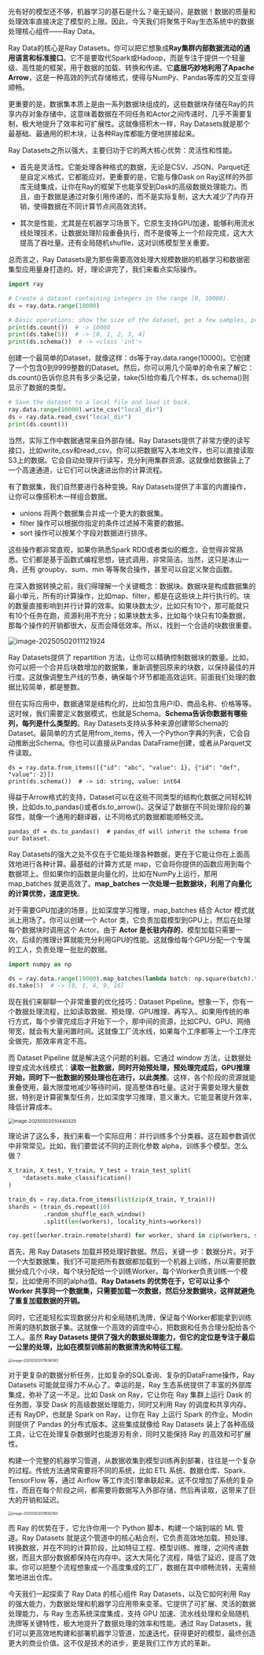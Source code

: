 光有好的模型还不够，机器学习的基石是什么？毫无疑问，是数据！数据的质量和处理效率直接决定了模型的上限。因此，今天我们将聚焦于Ray生态系统中的数据处理核心组件——Ray Data。

Ray Data的核心是Ray Datasets。你可以把它想象成**Ray集群内部数据流动的通用语言和标准接口**。它不是要取代Spark或Hadoop，而是专注于提供一个轻量级、高性能的框架，用于数据的加载、转换和传递。它**底层巧妙地利用了Apache Arrow**，这是一种高效的列式存储格式，使得与NumPy、Pandas等库的交互变得顺畅。

更重要的是，数据集本质上是由一系列数据块组成的，这些数据块存储在Ray的共享内存对象存储中，这意味着数据在不同任务和Actor之间传递时，几乎不需要复制，极大地提升了效率和可扩展性。这就像搭积木一样，Ray Datasets就是那个最基础、最通用的积木块，让各种Ray库都能方便地拼接起来。

Ray Datasets之所以强大，主要归功于它的两大核心优势：灵活性和性能。

- 首先是灵活性。它能处理各种格式的数据，无论是CSV、JSON、Parquet还是自定义格式，它都能应对。更重要的是，它能与像Dask on Ray这样的外部库无缝集成，让你在Ray的框架下也能享受到Dask的高级数据处理能力。而且，由于数据是通过对象引用传递的，而不是实际复制，这大大减少了内存开销，使得数据在不同计算节点间高效流转。

- 其次是性能，尤其是在机器学习场景下。它原生支持GPU加速，能够利用流水线处理技术，让数据处理阶段重叠执行，而不是傻等上一个阶段完成，这大大提高了吞吐量。还有全局随机shuflle，这对训练模型至关重要。

总而言之，Ray Datasets是为那些需要高效处理大规模数据的机器学习和数据密集型应用量身打造的。好，理论讲完了，我们来看点实际操作。

```py
import ray

# Create a dataset containing integers in the range [0, 10000).
ds = ray.data.range(10000)

# Basic operations: show the size of the dataset, get a few samples, print the schema.
print(ds.count())  # -> 10000
print(ds.take(5))  # -> [0, 1, 2, 3, 4]
print(ds.schema())  # -> <class 'int'>
```

创建一个最简单的Dataset，就像这样：ds等于ray.data.range(10000)。它创建了一个包含0到9999整数的Dataset。然后，你可以用几个简单的命令来了解它：ds.count()告诉你总共有多少条记录，take(5)给你看几个样本，ds.schema()则显示了数据的类型。

```py
# Save the dataset to a local file and load it back.
ray.data.range(10000).write_csv("local_dir")
ds = ray.data.read_csv("local_dir")
print(ds.count())
```

当然，实际工作中数据通常来自外部存储。Ray Datasets提供了非常方便的读写接口，比如write_csv和read_csv。你可以把数据写入本地文件，也可以直接读取S3上的数据。它会自动处理并行读写，充分利用集群资源。这就像给数据装上了一个高速通道，让它们可以快速进出你的计算流程。

有了数据集，我们自然要进行各种变换。Ray Datasets提供了丰富的内置操作，让你可以像搭积木一样组合数据。

- unions 将两个数据集合并成一个更大的数据集。
- filter 操作可以根据你指定的条件过滤掉不需要的数据。
- sort 操作可以按某个字段对数据进行排序。

这些操作都非常直观，如果你熟悉Spark RDD或者类似的概念，会觉得非常熟悉。它们都是基于函数式编程思想，链式调用，非常简洁。当然，这只是冰山一角，还有 groupby、sum、min 等等聚合操作，甚至可以自定义聚合函数。

在深入数据转换之前，我们得理解一个关键概念：数据块。数据块是构成数据集的最小单元，所有的计算操作，比如map、filter，都是在这些块上并行执行的。块的数量直接影响到并行计算的效率。如果块数太少，比如只有10个，那可能就只有10个任务在跑，资源利用不充分；如果块数太多，比如每个块只有10条数据，那每个操作的开销都很大，反而会降低效率。所以，找到一个合适的块数很重要。

![image-20250502011121924](assets/image-20250502011121924.png)

Ray Datasets提供了 repartition 方法，让你可以精确控制数据块的数量。比如，你可以把一个合并后块数增加的数据集，重新调整回原来的块数，以保持最佳的并行度。这就像调整生产线的节奏，确保每个环节都能高效运转。前面我们处理的数据比较简单，都是整数。

但在实际应用中，数据通常是结构化的，比如包含用户ID、商品名称、价格等等。这时候，我们需要定义数据模式，也就是Schema。**Schema告诉你数据有哪些列，每列是什么类型的**。Ray Datasets支持从多种来源创建带Schema的Dataset。最简单的方式是用from_items，传入一个Python字典的列表，它会自动推断出Schema。你也可以直接从Pandas DataFrame创建，或者从Parquet文件读取。

```
ds = ray.data.from_items([{"id": "abc", "value": 1}, {"id": "def", "value": 2}])
print(ds.schema())  # -> id: string, value: int64
```

得益于Arrow格式的支持，Dataset可以在这些不同类型的结构化数据之间轻松转换，比如ds.to_pandas()或者ds.to_arrow()。这保证了数据在不同处理阶段的兼容性，就像一个通用的翻译器，让不同格式的数据都能顺畅交流。

```
pandas_df = ds.to_pandas()  # pandas_df will inherit the schema from our Dataset.
```

Ray Datasets的强大之处不仅在于它能处理各种数据，更在于它能让你在上面高效地进行各种计算。最基础的计算方式是 map，它会将你提供的函数应用到每个数据项上。但如果你的函数是向量化的，比如在NumPy上运行，那用 map_batches 就更高效了。**map_batches 一次处理一批数据块，利用了向量化的计算优势，速度更快**。

对于需要GPU加速的场景，比如深度学习推理，map_batches 结合 Actor 模式就派上用场了。你可以创建一个 Actor 类，它负责加载模型到GPU上，然后在处理每个数据块时调用这个 Actor。由于 **Actor 是长驻内存的**，模型加载只需要一次，后续的推理计算就能充分利用GPU的性能。这就像给每个GPU分配一个专属的工人，负责处理一批批的数据。

```py
import numpy as np

ds = ray.data.range(10000).map_batches(lambda batch: np.square(batch).tolist())
ds.take(5)  # -> [0, 1, 4, 9, 16]
```

现在我们来聊聊一个非常重要的优化技巧：Dataset Pipeline。想象一下，你有一个数据处理流程，比如读取数据、预处理、GPU推理、再写入。如果用传统的串行方式，每个步骤完成后才开始下一个，那中间的资源，比如CPU、GPU、网络带宽，就会有大量闲置时间。这就像工厂流水线，如果每个工序都等上一个工序完全做完，那效率肯定不高。

而 Dataset Pipeline 就是解决这个问题的利器。它通过 window 方法，让数据处理变成流水线模式：**读取一批数据，同时开始预处理，预处理完成后，GPU推理开始，同时下一批数据的预处理也在进行，以此类推**。这样，各个阶段的资源就能重叠使用，最大限度地减少等待时间，提高整体吞吐量。这对于需要处理大量数据，特别是计算密集型任务，比如深度学习推理，意义重大。它能显著提升效率，降低计算成本。

<img src="assets/image-20250502010440325.png" alt="image-20250502010440325" style="zoom:67%;" />

理论讲了这么多，我们来看一个实际应用：并行训练多个分类器。这在超参数调优中非常常见。比如，我们要尝试不同的正则化参数 alpha，训练多个模型。怎么做？

```py
X_train, X_test, Y_train, Y_test = train_test_split(
    *datasets.make_classification()
)

train_ds = ray.data.from_items(list(zip(X_train, Y_train)))
shards = (train_ds.repeat(10)
          .random_shuffle_each_window()
          .split(len(workers), locality_hints=workers))

ray.get([worker.train.remote(shard) for worker, shard in zip(workers, shards)])
```

首先，用 Ray Datasets 加载并预处理好数据。然后，关键一步：数据分片。对于一个大型数据集，我们不可能把所有数据都加载到一个机器上训练，所以需要把数据分成几个小块，每个块分配给一个训练Worker。每个Worker负责训练一个模型，比如使用不同的alpha值。**Ray Datasets 的优势在于，它可以让多个 Worker 共享同一个数据集，只需要加载一次数据，然后分发数据块，这样就避免了重复加载数据的开销。**

同时，它还能轻松实现数据分片和全局随机洗牌，保证每个Worker都能拿到训练所需的随机数据子集。这就像一个高效的调度中心，把数据和任务合理分配给各个工人。虽然 **Ray Datasets 提供了强大的数据处理能力，但它的定位是专注于最后一公里的处理，比如在模型训练前的数据清洗和特征工程**。

<img src="assets/image-20250502011636393.png" alt="image-20250502011636393" style="zoom:50%;" />

对于更复杂的数据分析任务，比如复杂的SQL查询、复杂的DataFrame操作，Ray Datasets 可能就显得力不从心了。幸运的是，Ray 生态系统提供了丰富的外部库集成，弥补了这一不足。比如 Dask on Ray，它让你在 Ray 集群上运行 Dask 的任务图，享受 Dask 的高级数据处理能力，同时又利用 Ray 的调度和共享内存。还有 RayDP，也就是 Spark on Ray，让你在 Ray 上运行 Spark 的作业。Modin 则提供了 Pandas 的分布式版本。这些集成就像给 Ray Datasets 装上了各种高级工具，让它在处理复杂数据时也能游刃有余，同时又能保持 Ray 的高效和可扩展性。

构建一个完整的机器学习管道，从数据收集到模型训练再到部署，往往是一个复杂的过程。传统方法通常需要将不同的系统，比如 ETL 系统、数据仓库、Spark、TensorFlow 等，通过 Airflow 等工作流引擎串联起来。这不仅增加了系统的复杂性，而且在每个阶段之间，都需要将数据写入外部存储，然后再读取，这带来了巨大的开销和延迟。

<img src="assets/image-20250502011650760.png" alt="image-20250502011650760" style="zoom:50%;" />

而 Ray 的优势在于，它允许你用一个 Python 脚本，构建一个端到端的 ML 管道。Ray Datasets 就是这个管道中的核心粘合剂，它负责高效地加载、预处理、转换数据，并在不同的计算阶段，比如特征工程、模型训练、推理，之间传递数据，而且大部分数据都保持在内存中。这大大简化了流程，降低了延迟，提高了效率。你可以把整个流程想象成一个高度集成的工厂，数据在其中顺畅流转，无需频繁地进出仓库。

今天我们一起探索了 Ray Data 的核心组件 Ray Datasets，以及它如何利用 Ray 的强大能力，为数据处理和机器学习应用带来变革。它提供了可扩展、灵活的数据处理能力，与 Ray 生态系统深度集成，支持 GPU 加速、流水线处理和全局随机洗牌等关键特性，极大地提升了数据处理的效率和性能。通过 Ray Datasets，我们可以更高效地构建和部署机器学习管道，加速迭代，获得更好的模型，最终创造更大的商业价值。这不仅是技术的进步，更是我们工作方式的革新。
